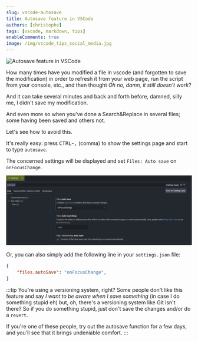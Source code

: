 ```yaml
---
slug: vscode-autosave
title: Autosave feature in VSCode
authors: [christophe]
tags: [vscode, markdown, tips]
enableComments: true
image: /img/vscode_tips_social_media.jpg
---
```

![Autosave feature in VSCode](/img/vscode_tips_banner.jpg)

How many times have you modified a file in vscode (and forgotten to save the modification) in order to refresh it from your web page, run the script from your console, etc., and then thought *Oh no, damn, it still doesn't work*?

And it can take several minutes and back and forth before, damned, silly me, I didn't save my modification.

And even more so when you've done a Search&Replace in several files; some having been saved and others not.

Let's see how to avoid this.

<!-- truncate -->

It's really easy: press <kbd>CTRL</kbd>-<kbd>,</kbd> (comma) to show the settings page and start to type `autosave`.

The concerned settings will be displayed and set `Files: Auto save` on `onFocusChange`.

![Settings page](./images/autosave.png)

Or, you can also simply add the following line in your `settings.json` file:

<Snippets filename="settings.json">

```json
{
    "files.autoSave": "onFocusChange",
}
```

</Snippets>

:::tip You're using a versioning system, right?
Some people don't like this feature and say *I want to be aware when I save something* (in case I do something stupid eh) but, oh, there's a versioning system like Git isn't there? So if you do something stupid, just don't save the changes and/or do a `revert`.

If you're one of these people, try out the autosave function for a few days, and you'll see that it brings undeniable comfort.
:::
